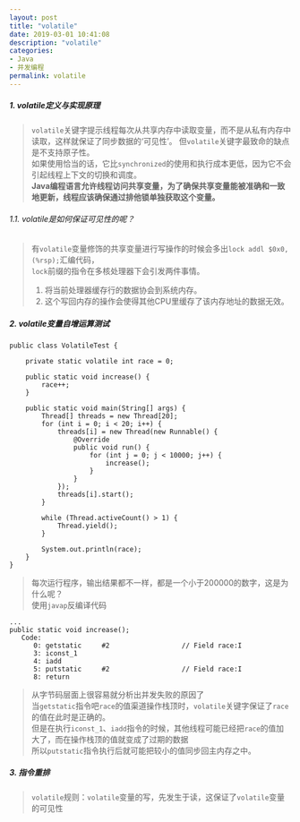 ```yaml
---
layout: post
title: "volatile"
date: 2019-03-01 10:41:08
description: "volatile"
categories:
- Java
- 并发编程
permalink: volatile
---
```


##### 1. volatile定义与实现原理
> `volatile`关键字提示线程每次从共享内存中读取变量，而不是从私有内存中读取，这样就保证了同步数据的‘可见性’。
> 但`volatile`关键字最致命的缺点是不支持原子性。   
> 如果使用恰当的话，它比`synchronized`的使用和执行成本更低，因为它不会引起线程上下文的切换和调度。  
> **Java编程语言允许线程访问共享变量，为了确保共享变量能被准确和一致地更新，线程应该确保通过排他锁单独获取这个变量。**  

###### 1.1. volatile是如何保证可见性的呢？
> 有`volatile`变量修饰的共享变量进行写操作的时候会多出`lock addl $0x0,(%rsp);`汇编代码，  
> `lock`前缀的指令在多核处理器下会引发两件事情。  
> 1) 将当前处理器缓存行的数据协会到系统内存。  
> 2) 这个写回内存的操作会使得其他CPU里缓存了该内存地址的数据无效。  

##### 2. volatile变量自增运算测试
```vim
public class VolatileTest {

    private static volatile int race = 0;

    public static void increase() {
        race++;
    }

    public static void main(String[] args) {
        Thread[] threads = new Thread[20];
        for (int i = 0; i < 20; i++) {
            threads[i] = new Thread(new Runnable() {
                @Override
                public void run() {
                    for (int j = 0; j < 10000; j++) {
                        increase();
                    }
                }
            });
            threads[i].start();
        }

        while (Thread.activeCount() > 1) {
            Thread.yield();
        }

        System.out.println(race);
    }
}
```
> 每次运行程序，输出结果都不一样，都是一个小于200000的数字，这是为什么呢？  
> 使用`javap`反编译代码  

```vim
...
public static void increase();
   Code:
      0: getstatic     #2                  // Field race:I
      3: iconst_1
      4: iadd
      5: putstatic     #2                  // Field race:I
      8: return
```
> 从字节码层面上很容易就分析出并发失败的原因了  
> 当`getstatic`指令吧`race`的值渠道操作栈顶时，`volatile`关键字保证了`race`的值在此时是正确的。  
> 但是在执行`iconst_1`、`iadd`指令的时候，其他线程可能已经把`race`的值加大了，而在操作栈顶的值就变成了过期的数据  
> 所以`putstatic`指令执行后就可能把较小的值同步回主内存之中。

##### 3. 指令重排
> `volatile`规则：`volatile`变量的写，先发生于读，这保证了`volatile`变量的可见性
